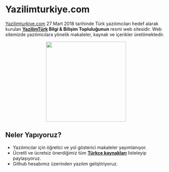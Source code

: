 # Yazilimturkiye.com
[Yazilimturkiye.com](https://www.yazilimturkiye.com/) 27 Mart 2018 tarihinde Türk yazılımcıları hedef alarak kurulan <b>[YazilimTürk](https://www.instagram.com/yazilimturk/) Bilgi & Bilişim Topluluğunun</b> resmi web sitesidir. Web sitemizde yazılımcılara yönelik makaleler, kaynak ve içerikler üretilmektedir.
<p align="center">
  <img width="250" height="250" src="https://www.yazilimturkiye.com/wp-content/uploads/2021/06/yenilogo.jpg">
</p>

## Neler Yapıyoruz?

* Yazılımcılar için öğretici ve yol gösterici makaleler yayımlanıyor.
* Ücretli ve ücretsiz önerdiğimiz tüm <b>[Türkçe kaynakları](https://github.com/yazilimturkiye/yazilimturkiye.com/kaynaklar)</b> listeleyip paylaşıyoruz.
* Github hesabımız üzerinden yazılım geliştiriyoruz.
